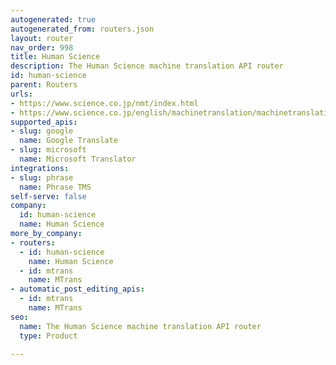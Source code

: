 ```yaml
---
autogenerated: true
autogenerated_from: routers.json
layout: router
nav_order: 998
title: Human Science
description: The Human Science machine translation API router
id: human-science
parent: Routers
urls:
- https://www.science.co.jp/nmt/index.html
- https://www.science.co.jp/english/machinetranslation/machinetranslation.html
supported_apis:
- slug: google
  name: Google Translate
- slug: microsoft
  name: Microsoft Translator
integrations:
- slug: phrase
  name: Phrase TMS
self-serve: false
company:
  id: human-science
  name: Human Science
more_by_company:
- routers:
  - id: human-science
    name: Human Science
  - id: mtrans
    name: MTrans
- automatic_post_editing_apis:
  - id: mtrans
    name: MTrans
seo:
  name: The Human Science machine translation API router
  type: Product

---
```


